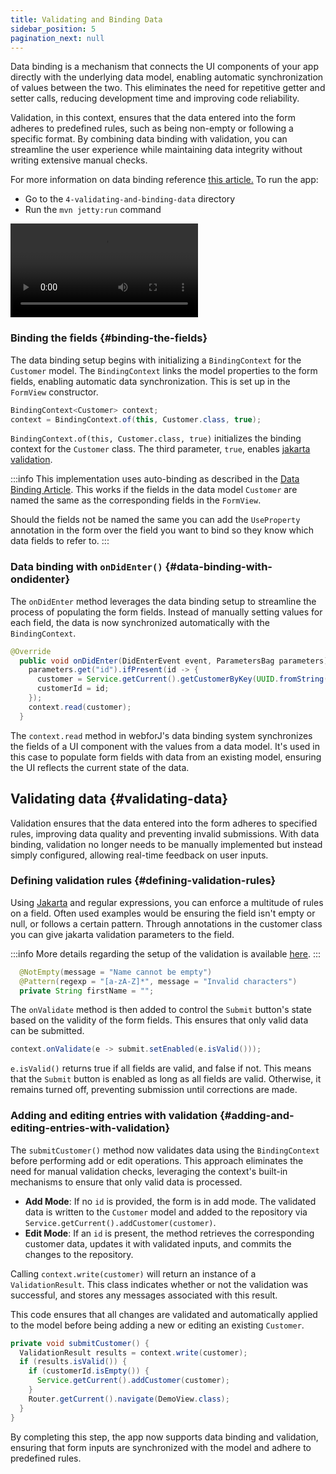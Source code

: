 ```yaml
---
title: Validating and Binding Data
sidebar_position: 5
pagination_next: null
---
```


Data binding is a mechanism that connects the UI components of your app directly with the underlying data model, enabling automatic synchronization of values between the two. This eliminates the need for repetitive getter and setter calls, reducing development time and improving code reliability.

Validation, in this context, ensures that the data entered into the form adheres to predefined rules, such as being non-empty or following a specific format. By combining data binding with validation, you can streamline the user experience while maintaining data integrity without writing extensive manual checks.

For more information on data binding reference [this article.](../../data-binding/overview) To run the app:

- Go to the `4-validating-and-binding-data` directory
- Run the `mvn jetty:run` command

<div class="videos-container">
  <video controls>
    <source src="https://cdn.webforj.com/webforj-documentation/video/tutorials/validating-and-binding-data.mp4" type="video/mp4"/>
  </video>
</div>

### Binding the fields {#binding-the-fields}

The data binding setup begins with initializing a `BindingContext` for the `Customer` model. The `BindingContext` links the model properties to the form fields, enabling automatic data synchronization. This is set up in the `FormView` constructor.

```java title="FormView.java"
BindingContext<Customer> context;
context = BindingContext.of(this, Customer.class, true);
```

`BindingContext.of(this, Customer.class, true)` initializes the binding context for the `Customer` class. The third parameter, `true`, enables [jakarta validation](https://beanvalidation.org/).

:::info
This implementation uses auto-binding as described in the [Data Binding Article](../../data-binding/automatic-binding). This works if the fields in the data model `Customer` are named the same as the corresponding fields in the `FormView`.

Should the fields not be named the same you can add the `UseProperty` annotation in the form over the field you want to bind so they know which data fields to refer to.
:::

### Data binding with `onDidEnter()` {#data-binding-with-ondidenter}

The `onDidEnter` method leverages the data binding setup to streamline the process of populating the form fields. Instead of manually setting values for each field, the data is now synchronized automatically with the `BindingContext`.

```java {7}
@Override
  public void onDidEnter(DidEnterEvent event, ParametersBag parameters) {
    parameters.get("id").ifPresent(id -> {
      customer = Service.getCurrent().getCustomerByKey(UUID.fromString(id));
      customerId = id;
    });
    context.read(customer);
  }
```

The `context.read` method in webforJ's data binding system synchronizes the fields of a UI component with the values from a data model. It's used in this case to populate form fields with data from an existing model, ensuring the UI reflects the current state of the data.

## Validating data {#validating-data}

Validation ensures that the data entered into the form adheres to specified rules, improving data quality and preventing invalid submissions. With data binding, validation no longer needs to be manually implemented but instead simply configured, allowing real-time feedback on user inputs.

### Defining validation rules {#defining-validation-rules}

Using [Jakarta](https://beanvalidation.org) and regular expressions, you can enforce a multitude of rules on a field. Often used examples would be ensuring the field
isn't empty or null, or follows a certain pattern.
Through annotations in the customer class you can give jakarta validation parameters to the field.

:::info
More details regarding the setup of the validation is available [here](../../data-binding/validation/jakarta-validation.md#installation).
:::

```java
  @NotEmpty(message = "Name cannot be empty")
  @Pattern(regexp = "[a-zA-Z]*", message = "Invalid characters")
  private String firstName = "";
```

The `onValidate` method is then added to control the `Submit` button's state based on the validity of the form fields. This ensures that only valid data can be submitted.

```java title="FormView.java"
context.onValidate(e -> submit.setEnabled(e.isValid()));
```

`e.isValid()` returns true if all fields are valid, and false if not. This means that the `Submit` button is enabled as long as all fields are valid. Otherwise, it remains turned off, preventing submission until corrections are made.

### Adding and editing entries with validation {#adding-and-editing-entries-with-validation}

The `submitCustomer()` method now validates data using the `BindingContext` before performing add or edit operations. This approach eliminates the need for manual validation checks, leveraging the context's built-in mechanisms to ensure that only valid data is processed.

- **Add Mode**: If no `id` is provided, the form is in add mode. The validated data is written to the `Customer` model and added to the repository via `Service.getCurrent().addCustomer(customer)`.
- **Edit Mode**: If an `id` is present, the method retrieves the corresponding customer data, updates it with validated inputs, and commits the changes to the repository.

Calling `context.write(customer)` will return an instance of a `ValidationResult`. This class indicates whether or not the validation was successful, and stores any messages associated with this result.

This code ensures that all changes are validated and automatically applied to the model before being adding a new or editing an existing `Customer`.

```java title="FormView.java"
private void submitCustomer() {
  ValidationResult results = context.write(customer);
  if (results.isValid()) {
    if (customerId.isEmpty()) {
      Service.getCurrent().addCustomer(customer);
    }
    Router.getCurrent().navigate(DemoView.class);
  }
}
```

By completing this step, the app now supports data binding and validation, ensuring that form inputs are synchronized with the model and adhere to predefined rules.
